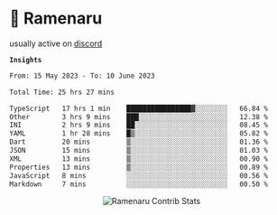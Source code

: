 # 🍜 Ramenaru

usually active on <a href="https://discordapp.com/users/503291004200157185">discord</a> 

**`Insights`**

<!--START_SECTION:waka-->

```txt
From: 15 May 2023 - To: 10 June 2023

Total Time: 25 hrs 27 mins

TypeScript   17 hrs 1 min    ████████████████▓░░░░░░░░   66.84 %
Other        3 hrs 9 mins    ███░░░░░░░░░░░░░░░░░░░░░░   12.38 %
INI          2 hrs 9 mins    ██░░░░░░░░░░░░░░░░░░░░░░░   08.45 %
YAML         1 hr 28 mins    █▒░░░░░░░░░░░░░░░░░░░░░░░   05.82 %
Dart         20 mins         ▒░░░░░░░░░░░░░░░░░░░░░░░░   01.36 %
JSON         15 mins         ▒░░░░░░░░░░░░░░░░░░░░░░░░   01.03 %
XML          13 mins         ▒░░░░░░░░░░░░░░░░░░░░░░░░   00.90 %
Properties   13 mins         ▒░░░░░░░░░░░░░░░░░░░░░░░░   00.89 %
JavaScript   8 mins          ░░░░░░░░░░░░░░░░░░░░░░░░░   00.56 %
Markdown     7 mins          ░░░░░░░░░░░░░░░░░░░░░░░░░   00.50 %
```

<!--END_SECTION:waka-->

<div style="text-align: center;">
   <img align="center" src="https://github-readme-streak-stats.herokuapp.com/?user=Ramenaru&theme=dark&card_width=520" alt="Ramenaru Contrib Stats" />
</div>



